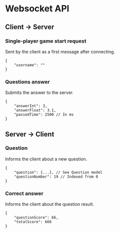 # Websocket API

## Client -> Server

### Single-player game start request
Sent by the client as a first message after connecting.
```
{
    "username": ""
}
```

### Questions answer
Submits the answer to the server.
```
{
    "answerInt": 3,
    "answerFloat": 3.1,
    "passedTime": 2500 // In ms
}
```

## Server -> Client

### Question
Informs the client about a new question.
```
{
    "question": {...}, // See Question model
    "questionNumber": 19 // Indexed from 0
}
```
### Correct answer
Informs the client about the question result.
```
{
    "questionScore": 66,
    "totalScore": 666
}
```
